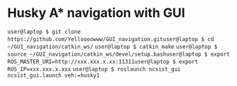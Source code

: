 # Husky A* navigation with GUI

`user@laptop $ git clone https://github.com/Yelloooowww/GUI_navigation.git`
​
`user@laptop $ cd ~/GUI_navigation/catkin_ws/`
​
`user@laptop $ catkin_make`
​
`user@laptop $ source ~/GUI_navigation/catkin_ws/devel/setup.bash`
​
`user@laptop $ export ROS_MASTER_URI=http://xxx.xxx.x.xx:11311`
​
`user@laptop $ export ROS_IP=xxx.xxx.x.xxx`
​
`user@laptop $ roslaunch ncsist_gui ncsist_gui.launch veh:=husky1`
